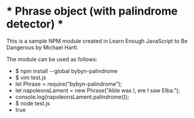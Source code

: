 # * Phrase object (with palindrome detector) * #

This is a sample NPM module created in Learn Enough JavaScript to Be Dangerous by Michael Hartl.

The module can be used as follows:

* $ npm install --global bybyn-palindrome
* $ vim test.js
* let Phrase = require("bybyn-palindrome");
* let napoleonsLament = new Phrase("Able was I, ere I saw Elba.");
* console.log(napoleonsLament.palindrome());
* $ node test.js
* true
